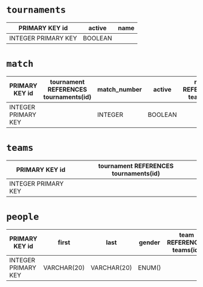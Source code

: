 # `tournaments`

| PRIMARY KEY id      | active    | name |
| --------------      | --------- | ---- |
| INTEGER PRIMARY KEY | BOOLEAN   |      |

# `match`

| PRIMARY KEY id      | tournament REFERENCES tournaments(id) | match_number | active    | red_1 REFERENCES teams(id) | red_2 REFERENCES teams(id) | blue_1 REFERENCES teams(id) | blue_2 REFERENCES teams(id) | red_1_points | red_2_points | blue_1_points | blue_2_points | red_1_penalties | red_2_penalties | blue_1_penalties | blue_2_penalties | winner |
| --------------      | ------------------------------------- | ------------ | --------- | -------------------------- | -------------------------- | --------------------------- | --------------------------- | ------------ | ------------ | ------------- | ------------- | --------------- | --------------- | ---------------- | ---------------- | ------ |
| INTEGER PRIMARY KEY |                                       | INTEGER      | BOOLEAN   |                            |                            |                             |                             | INTEGER      | INTEGER      | INTEGER       | INTEGER       | INTEGER         | INTEGER         | INTEGER          | INTEGER          | TEXT   |

# `teams`

| PRIMARY KEY id      | tournament REFERENCES tournaments(id) |
| --------------      | ------------------------------------- |
| INTEGER PRIMARY KEY |                                       |


# `people`

| PRIMARY KEY id      | first       | last        | gender | team REFERENCES teams(id) | type   |
| --------------      | ----------- | ----------- | ------ | ------------------------- | ------ |
| INTEGER PRIMARY KEY | VARCHAR(20) | VARCHAR(20) | ENUM() |                           | ENUM() |
